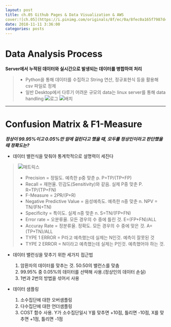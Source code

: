 ```yaml
---
layout: post
title: ch.05 Github Pages & Data Visualization & AWS
cover:![ch.05](https://i.pinimg.com/originals/8f/ec/0a/8fec0a165f7987d44ac5cc7632da0939.jpg)
date: 2018-11-11 3:36:00
categories: posts
---
```


# Data Analysis Process
**Server에서 누적된 데이터와 실시간으로 발생되는 데이터를 병합하여 처리**
>* Python을 통해 데이터를 수집하고 String 연산, 정규표현식 등을 활용해 csv 파일로 정제
>* 일반 Desktop에서 다루기 어려운 규모의 data는 linux server를 통해 data handling
>![로그](https://t1.daumcdn.net/cfile/tistory/2516723754AA96312E)
>![배치](https://t1.daumcdn.net/cfile/tistory/2320163754AA96321C)

---

# Confusion Matrix & F1-Measure
***정상이 99.95%이고 0.05%만 암에 걸린다고 했을 때, 모두를 정상인이라고 판단했을 때 정확도는?***
* 데이터 밸런식을 맞춰야 통계학적으로 설명력이 세진다

> ![매트릭스](http://www.dataplusscience.com/images/VizConfusion1.PNG)
> * Precision = 정밀도. 예측한 p중 맞춘 p. P=TP/(TP+FP)
> * Recall = 재현율. 민감도(Sensitivity)와 같음. 실제 P중 맞춘 P. R=TP/(TP+FN)
> * F-Measure = 2*P*R/(P+R)
> * Negative Predictive Value = 음성예측도. 예측한 n중 맞춘 n. NPV = TN/(FN+TN)
> * Specificity = 특이도. 실제 n중 맞춘 n. S=TN/(FP+FN)
> * Error rate = 오분류율. 모든 경우의 수 중에 틀린 것. E=(FP+FN)/ALL
> * Accuray Rate = 정분류율. 정확도. 모든 경우의 수 중에 맞은 것. A=(TP+TN)/ALL
> * TYPE 1 ERROR = P라고 예측했는데 실제는 N인것. 예측이 잘못된 것
> * TYPE 2 ERROR = N이라고 예측했는데 실제는 P인것. 예측했어야 하는 것. 

* 데이터 밸런싱을 맞추기 위한 세가지 접근법

	1. 암환자의 데이터를 맞추는 것. 50:50의 밸런스를 맞춤 
	2. 99.95% 중 0.05%의 데이터를 선택해 사용.(정상인의 데이터 손실)
	3. 1번과 2번의 방법을 섞어서 사용

* 데이터 샘플링

  1. 소수집단에 대한 오버샘플링
  2. 다수집단에 대한 언더샘플링
  3. COST 함수 사용. Y가 소수집단일시 Y를 맞추면 +10점, 틀리면 -10점, X를 맞추면 +1점, 틀리면 -1점
  